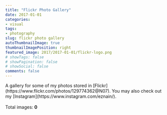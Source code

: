```yaml
---
title: "Flickr Photo Gallery"
date: 2017-01-01
categories:
- visual
tags:
- photography
slug: flickr photo gallery
autoThumbnailImage: true
thumbnailImagePosition: right
featured_image: 2017/2017-01-01/flickr-logo.png
# showTags: false
# showPagination: false
# showSocial: false
comments: false
---
```


<p class='light-font'>
A gallery for some of my photos stored in [Flickr](https://www.flickr.com/photos/129774362@N07). You may also check out my [Instagram](https://www.instagram.com/eznain/).
<br/>
<br/>
Total images: <strong id='total-images'>0</strong>
</p>
<div id='photo-gallery'></div>
<script src="//cdnjs.cloudflare.com/ajax/libs/jquery/2.1.3/jquery.min.js"></script>
<script src="//cdnjs.cloudflare.com/ajax/libs/fancybox/2.1.4/jquery.fancybox.min.js"></script>
<script src="//cdnjs.cloudflare.com/ajax/libs/fancybox/2.1.4/helpers/jquery.fancybox-thumbs.min.js"></script>
<script src="/js/photo-gallery/flickrfeed.js"></script>